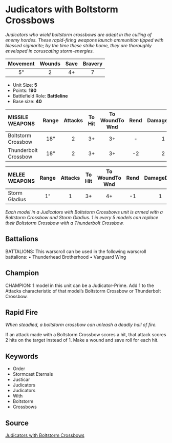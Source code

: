 # Judicators with Boltstorm Crossbows

_Judicators who wield boltstorm crossbows are adept in the culling of enemy hordes. These rapid-firing weapons launch ammunition tipped with blessed sigmarite; by the time these strike home, they are thoroughly enveloped in coruscating storm-energies._


| Movement | Wounds | Save | Bravery |
|:--------:|:------:|:----:|:-------:|
| 5" | 2 | 4+ | 7 |

* Unit Size: **5**
* Points: **190**
* Battlefield Role: **Battleline**
* Base size: **40**

| MISSILE WEAPONS | Range | Attacks | To Hit | To WoundTo Wnd | Rend | DamageDmg |
|:---|:--:|:--:|:--:|:--:|:--:|:--:|
| Boltstorm Crossbow | 18" | 2 | 3+ | 3+ | - | 1 |
| Thunderbolt Crossbow | 18" | 2 | 3+ | 3+ | -2 | 2 |


| MELEE WEAPONS | Range | Attacks | To Hit | To WoundTo Wnd | Rend | DamageDmg |
|:---|:--:|:--:|:--:|:--:|:--:|:--:|
| Storm Gladius | 1" | 1 | 3+ | 4+ | -1 | 1 |


_Each model in a Judicators with Boltstorm Crossbows unit is armed with a Boltstorm Crossbow and Storm Gladius. 1 in every 5 models can replace their Boltstorm Crossbow with a Thunderbolt Crossbow._

## Battalions

BATTALIONS: This warscroll can be used in the following warscroll battalions: • Thunderhead Brotherhood • Vanguard Wing

## Champion

CHAMPION: 1 model in this unit can be a Judicator-Prime. Add 1 to the Attacks characteristic of that model’s Boltstorm Crossbow or Thunderbolt Crossbow.

## Rapid Fire

_When steadied, a boltstorm crossbow can unleash a deadly hail of fire._

If an attack made with a Boltstorm Crossbow scores a hit, that attack scores 2 hits on the target instead of 1. Make a wound and save roll for each hit.

## Keywords

* Order
* Stormcast Eternals
* Justicar
* Judicators
* Judicators
* With
* Boltstorm
* Crossbows


## Source

[Judicators with Boltstorm Crossbows](https://wahapedia.ru/aos3/factions/stormcast-eternals/Judicators-with-Boltstorm-Crossbows)
